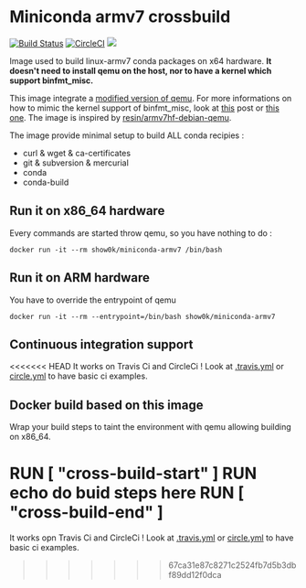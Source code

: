 # Miniconda armv7 crossbuild

[![Build Status](https://travis-ci.com/show0k/docker-miniconda-armv7.svg?token=q6kB4mpCcVGt4S3NTy9e&branch=master)](https://travis-ci.com/show0k/docker-miniconda-armv7)
[![CircleCI](https://circleci.com/gh/show0k/docker-miniconda-armv7.png?&style=shield)](https://circleci.com/gh/show0k/docker-miniconda-armv7)
[![](https://images.microbadger.com/badges/image/show0k/miniconda-armv7.svg)](https://hub.docker.com/r/show0k/miniconda-armv7/)

Image used to build linux-armv7 conda packages on x64 hardware. 
**It doesn't need to install qemu on the host, nor to have a kernel which support binfmt_misc.**

This image integrate a [modified version of qemu](https://github.com/resin-io/qemu). For more informations on how to mimic the kernel support of binfmt_misc, look at [this](https://resin.io/blog/building-arm-containers-on-any-x86-machine-even-dockerhub/) post or [this one](https://github.com/dockerparis/trusted-cross-build). The image is inspired by [resin/armv7hf-debian-qemu](https://github.com/resin-io-projects/armv7hf-debian-qemu).


The image provide minimal setup to build ALL conda recipies :
- curl & wget & ca-certificates
- git & subversion & mercurial
- conda
- conda-build

## Run it on x86_64 hardware
Every commands are started throw qemu, so you have nothing to do :

`docker run -it --rm show0k/miniconda-armv7 /bin/bash`

## Run it on ARM hardware
You have to override the entrypoint of qemu

`docker run -it --rm --entrypoint=/bin/bash show0k/miniconda-armv7`

## Continuous integration support
<<<<<<< HEAD
It works on Travis Ci and CircleCi ! Look at [.travis.yml](.travis.yml) or [circle.yml](circle.yml) to have basic ci examples.

## Docker build based on this image
Wrap your build steps to taint the environment with qemu allowing building on x86_64.

RUN [ "cross-build-start" ]
RUN echo do buid steps here
RUN [ "cross-build-end" ]
=======
It works opn Travis Ci and CircleCi ! Look at [.travis.yml](.travis.yml) or [circle.yml](circle.yml) to have basic ci examples.
>>>>>>> 67ca31e87c8271c2524fb7d5b3dbf89dd12f0dca
